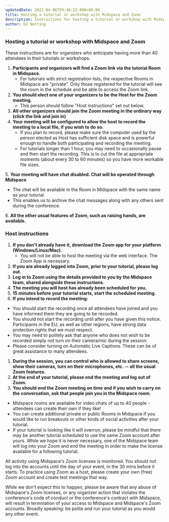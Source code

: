 ```yaml
---
updatedDate: 2021-04-06T09:46:23.000+00:00
title: Hosting a tutorial or workshop with Midspace and Zoom
description: Instructions for hosting a tutorial or workshop with Midspace and Zoom
author: Ed Nutting
---
```


### Hosting a tutorial or workshop with Midspace and Zoom

These instructions are for organizers who anticipate having more than 40 attendees in their tutorials or workshops.

1. **Participants and organizers will find a Zoom link via the tutorial Room in Midspace.**
   - For tutorials with strict registration lists, the respective Rooms in Midspace are "private". Only those registered for the tutorial will see the room in the schedule and be able to access the Zoom link.
2. **You should elect one of your organizers to be the Host for the Zoom meeting.**
   - This person should follow "Host instructions" set out below.
3. **All other organizers should join the Zoom meeting in the ordinary way (click the link and join in)**
4. **Your meeting will be configured to allow the host to record the meeting to a local file, if you wish to do so.**
   - If you plan to record, please make sure the computer used by the person elected as Host has sufficient disk space and is powerful enough to handle both participating and recording the meeting.
   - For tutorials longer than 1 hour, you may need to occasionally pause and then start the recording. This is to cut the file at appropriate moments (about every 30 to 60 minutes) so you have more workable file sizes.

5\. **Your meeting will have chat disabled. Chat will be operated through Midspace**

- The chat will be available in the Room in Midspace with the same name as your tutorial.
- This enables us to archive the chat messages along with any others sent during the conference.

6\. **All the other usual features of Zoom, such as raising hands, are available.**

### Host instructions

1. **If you don't already have it, download the Zoom app for your platform (Windows/Linux/Mac)**.
   - You will not be able to host the meeting via the web interface. The Zoom App is necessary.
2. **If you are already logged into Zoom, prior to your tutorial, please log out.**
3. **Log in to Zoom using the details provided to you by the Midspace team, shared alongside these instructions.**
4. **The meeting you will host has already been scheduled for you.**
5. **15 minutes before your tutorial starts, start the scheduled meeting.**
6. **If you intend to record the meeting:**

- You should start the recording once all attendees have joined and you have informed them they are going to be recorded.
- You should not start the recording until after you have given this notice. Participants in the EU, as well as other regions, have strong data protection rights that we must respect.
- You may need to politely ask that anyone who does not wish to be recorded simply not turn on their camera/mic during the session.
- Please consider turning on Automatic Live Captions. These can be of great assistance to many attendees.

1. **During the session, you can control who is allowed to share screens, show their cameras, turn on their microphones, etc. -- all the usual Zoom features.**
2. **At the end of your tutorial, please end the meeting and log out of Zoom.**
3. **You should end the Zoom meeting on time and if you wish to carry on the conversation, ask that people join you in the Midspace room.**

- Midspace rooms are available for video chats of up to 40 people - attendees can create their own if they like!
- You can create additional private or public Rooms in Midspace if you would like to run breakouts or other kinds of social activities after your tutorial.
- If your tutorial is looking like it will overrun, please be mindful that there may be another tutorial scheduled to use the same Zoom account after yours. While we hope it is never necessary, one of the Midspace team will log into your Zoom and end the meeting in order to make the license available for a following tutorial.

All activity using Midspace's Zoom licenses is monitored. You should not log into the accounts until the day of your event, in the 30 mins before it starts. To practice using Zoom as a host, please create your own (free) Zoom account and create test meetings that way.

While we don't expect this to happen, please be aware that any abuse of Midspace's Zoom licenses, or any organizer action that violates the conference's code of conduct or the conference's contract with Midspace, will result in termination of your access to Midspace and Midspace's Zoom accounts. Broadly speaking: be polite and run your tutorial as you would any other event.
